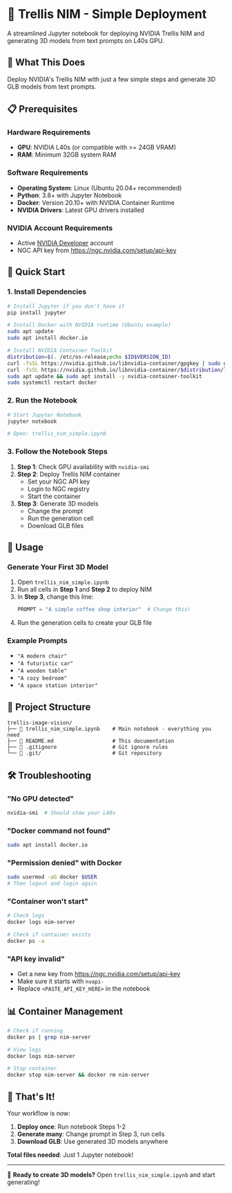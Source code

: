 # 🎨 Trellis NIM - Simple Deployment

A streamlined Jupyter notebook for deploying NVIDIA Trellis NIM and generating 3D models from text prompts on L40s GPU.

## 🌟 What This Does

Deploy NVIDIA's Trellis NIM with just a few simple steps and generate 3D GLB models from text prompts.

## 📋 Prerequisites

### Hardware Requirements
- **GPU**: NVIDIA L40s (or compatible with >= 24GB VRAM)
- **RAM**: Minimum 32GB system RAM

### Software Requirements
- **Operating System**: Linux (Ubuntu 20.04+ recommended)
- **Python**: 3.8+ with Jupyter Notebook
- **Docker**: Version 20.10+ with NVIDIA Container Runtime
- **NVIDIA Drivers**: Latest GPU drivers installed

### NVIDIA Account Requirements
- Active [NVIDIA Developer](https://developer.nvidia.com/) account
- NGC API key from https://ngc.nvidia.com/setup/api-key

## 🚀 Quick Start

### 1. Install Dependencies
```bash
# Install Jupyter if you don't have it
pip install jupyter

# Install Docker with NVIDIA runtime (Ubuntu example)
sudo apt update
sudo apt install docker.io

# Install NVIDIA Container Toolkit
distribution=$(. /etc/os-release;echo $ID$VERSION_ID)
curl -fsSL https://nvidia.github.io/libnvidia-container/gpgkey | sudo gpg --dearmor -o /usr/share/keyrings/nvidia-container-toolkit-keyring.gpg
curl -fsSL https://nvidia.github.io/libnvidia-container/$distribution/libnvidia-container.list | sed 's#deb https://#deb [signed-by=/usr/share/keyrings/nvidia-container-toolkit-keyring.gpg] https://#g' | sudo tee /etc/apt/sources.list.d/nvidia-container-toolkit.list
sudo apt update && sudo apt install -y nvidia-container-toolkit
sudo systemctl restart docker
```

### 2. Run the Notebook
```bash
# Start Jupyter Notebook
jupyter notebook

# Open: trellis_nim_simple.ipynb
```

### 3. Follow the Notebook Steps

1. **Step 1**: Check GPU availability with `nvidia-smi`
2. **Step 2**: Deploy Trellis NIM container 
   - Set your NGC API key
   - Login to NGC registry
   - Start the container
3. **Step 3**: Generate 3D models
   - Change the prompt
   - Run the generation cell
   - Download GLB files

## 🎯 Usage

### Generate Your First 3D Model

1. Open `trellis_nim_simple.ipynb`
2. Run all cells in **Step 1** and **Step 2** to deploy NIM
3. In **Step 3**, change this line:
   ```python
   PROMPT = "A simple coffee shop interior"  # Change this!
   ```
4. Run the generation cells to create your GLB file

### Example Prompts
- `"A modern chair"`
- `"A futuristic car"`
- `"A wooden table"`
- `"A cozy bedroom"`
- `"A space station interior"`

## 📁 Project Structure

```
trellis-image-vision/
├── 📓 trellis_nim_simple.ipynb    # Main notebook - everything you need
├── 📄 README.md                   # This documentation
├── 📄 .gitignore                  # Git ignore rules
└── 📁 .git/                       # Git repository
```

## 🛠️ Troubleshooting

### "No GPU detected"
```bash
nvidia-smi  # Should show your L40s
```

### "Docker command not found"
```bash
sudo apt install docker.io
```

### "Permission denied" with Docker
```bash
sudo usermod -aG docker $USER
# Then logout and login again
```

### "Container won't start"
```bash
# Check logs
docker logs nim-server

# Check if container exists
docker ps -a
```

### "API key invalid"
- Get a new key from https://ngc.nvidia.com/setup/api-key
- Make sure it starts with `nvapi-`
- Replace `<PASTE_API_KEY_HERE>` in the notebook

## 📊 Container Management

```bash
# Check if running
docker ps | grep nim-server

# View logs
docker logs nim-server

# Stop container
docker stop nim-server && docker rm nim-server
```

## 🎉 That's It!

Your workflow is now:

1. **Deploy once**: Run notebook Steps 1-2
2. **Generate many**: Change prompt in Step 3, run cells
3. **Download GLB**: Use generated 3D models anywhere

**Total files needed**: Just 1 Jupyter notebook!

---

🎯 **Ready to create 3D models?** Open `trellis_nim_simple.ipynb` and start generating!